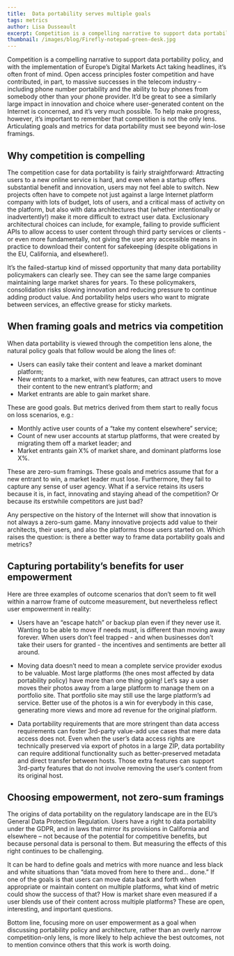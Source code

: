 ```yaml
---
title:  Data portability serves multiple goals
tags: metrics
author: Lisa Dusseault
excerpt: Competition is a compelling narrative to support data portability policy, and with the implementation of Europe’s Digital Markets Act taking headlines, it’s often front of mind. It’s important to remember that competition is not the only lens...
thumbnail: /images/blog/Firefly-notepad-green-desk.jpg
---
```


Competition is a compelling narrative to support data portability policy, and with the implementation of Europe’s Digital Markets Act taking headlines, it’s often front of mind. Open access principles foster competition and have contributed, in part, to massive successes in the telecom industry – including phone number portability and the ability to buy phones from somebody other than your phone provider. It’d be great to see a similarly large impact in innovation and choice where user-generated content on the Internet is concerned, and it’s very much possible. To help make progress, however, it’s important to remember that competition is not the only lens. Articulating goals and metrics for data portability must see beyond win-lose framings.

## Why competition is compelling

The competition case for data portability is fairly straightforward: Attracting users to a new online service is hard, and even when a startup offers substantial benefit and innovation, users may not feel able to switch. New projects often have to compete not just against a large Internet platform company with lots of budget, lots of users, and a critical mass of activity on the platform, but also with data architectures that (whether intentionally or inadvertently!) make it more difficult to extract user data. Exclusionary architectural choices can include, for example, failing to provide sufficient APIs to allow access to user content through third party services or clients - or even more fundamentally, not giving the user any accessible means in practice to download their content for safekeeping (despite obligations in the EU, California, and elsewhere!).

It’s the failed-startup kind of missed opportunity that many data portability policymakers can clearly see. They can see the same large companies maintaining large market shares for years. To these policymakers, consolidation risks slowing innovation and reducing pressure to continue adding product value. And portability helps users who want to migrate between services, an effective grease for sticky markets.

## When framing goals and metrics via competition

When data portability is viewed through the competition lens alone, the natural policy goals that follow would be along the lines of: 
 * Users can easily take their content and leave a market dominant platform;
 * New entrants to a market, with new features, can attract users to move their content to the new entrant’s platform; and
 * Market entrants are able to gain market share.

These are good goals. But metrics derived from them start to really focus on loss scenarios, e.g.:
 * Monthly active user counts of a “take my content elsewhere” service;
 * Count of new user accounts at startup platforms, that were created by migrating them off a market leader; and
 * Market entrants gain X% of market share, and dominant platforms lose X%.

These are zero-sum framings. These goals and metrics assume that for a new entrant to win, a market leader must lose. Furthermore, they fail to capture any sense of user agency. What if a service retains its users because it is, in fact, innovating and staying ahead of the competition? Or because its erstwhile competitors are just bad?

Any perspective on the history of the Internet will show that innovation is not always a zero-sum game. Many innovative projects add value to their architects, their users, and also the platforms those users started on. Which raises the question: is there a better way to frame data portability goals and metrics?

## Capturing portability’s benefits for user empowerment

Here are three examples of outcome scenarios that don’t seem to fit well within a narrow frame of outcome measurement, but nevertheless reflect user empowerment in reality:
 * Users have an “escape hatch” or backup plan even if they never use it. Wanting to be able to move if needs must, is different than moving away forever. When users don’t feel trapped - and when businesses don’t take their users for granted - the incentives and sentiments are better all around.

 * Moving data doesn’t need to mean a complete service provider exodus to be valuable. Most large platforms (the ones most affected by data portability policy) have more than one thing going! Let’s say a user moves their photos away from a large platform to manage them on a portfolio site. That portfolio site may still use the large platform’s ad service. Better use of the photos is a win for everybody in this case, generating more views and more ad revenue for the original platform.

 * Data portability requirements that are more stringent than data access requirements can foster 3rd-party value-add use cases that mere data access does not. Even when the user’s data access rights are technically preserved via export of photos in a large ZIP, data portability can require additional functionality such as better-preserved metadata and direct transfer between hosts. Those extra features can support 3rd-party features that do not involve removing the user’s content from its original host.

## Choosing empowerment, not zero-sum framings

The origins of data portability on the regulatory landscape are in the EU’s General Data Protection Regulation. Users have a right to data portability under the GDPR, and in laws that mirror its provisions in California and elsewhere – not because of the potential for competitive benefits, but because personal data is personal to them. But measuring the effects of this right continues to be challenging.

It can be hard to define goals and metrics with more nuance and less black and white situations than “data moved from here to there and… done.” If one of the goals is that users can move data back and forth when appropriate or maintain content on multiple platforms, what kind of metric could show the success of that? How is market share even measured if a user blends use of their content across multiple platforms? These are open, interesting, and important questions.

Bottom line, focusing more on user empowerment as a goal when discussing portability policy and architecture, rather than an overly narrow competition-only lens, is more likely to help achieve the best outcomes, not to mention convince others that this work is worth doing.
